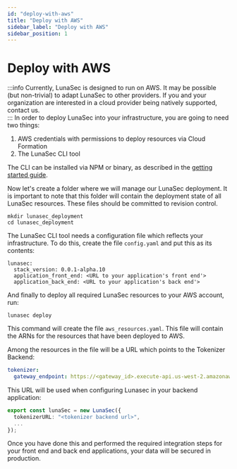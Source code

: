 ```yaml
---
id: "deploy-with-aws"
title: "Deploy with AWS"
sidebar_label: "Deploy with AWS"
sidebar_position: 1
---
```


# Deploy with AWS
:::info
Currently, LunaSec is designed to run on AWS. It may be possible (but non-trivial) to adapt LunaSec to other providers.
If you and your organization are interested in a cloud provider being natively supported, contact us.  
:::
In order to deploy LunaSec into your infrastructure, you are going to need two things:

1. AWS credentials with permissions to deploy resources via Cloud Formation
2. The LunaSec CLI tool

The CLI can be installed via NPM or binary, as described in the [getting started guide](/pages/getting-started/dedicated-tokenizer/introduction/#cli). 

Now let's create a folder where we will manage our LunaSec deployment. It is important to note that this folder will contain
the deployment state of all LunaSec resources.  These files should be committed to revision control.
```shell
mkdir lunasec_deployment
cd lunasec_deployment
```

The LunaSec CLI tool needs a configuration file which reflects your infrastructure. To do this, create the file `config.yaml`
and put this as its contents:
```shell
lunasec:
  stack_version: 0.0.1-alpha.10
  application_front_end: <URL to your application's front end'>
  application_back_end: <URL to your application's back end'>
```

And finally to deploy all required LunaSec resources to your AWS account, run:
```shell
lunasec deploy
```

This command will create the file `aws_resources.yaml`. This file will contain the ARNs for the resources that have been deployed to AWS.

Among the resources in the file will be a URL which points to the Tokenizer Backend:

```yaml
tokenizer:
  gateway_endpoint: https://<gateway_id>.execute-api.us-west-2.amazonaws.com/prod/
```

This URL will be used when configuring Lunasec in your backend application:

```typescript
export const lunaSec = new LunaSec({
  tokenizerURL: "<tokenizer backend url>",
  ...
});
```

Once you have done this and performed the required integration steps for your front end and back end applications, your data will be secured in production.